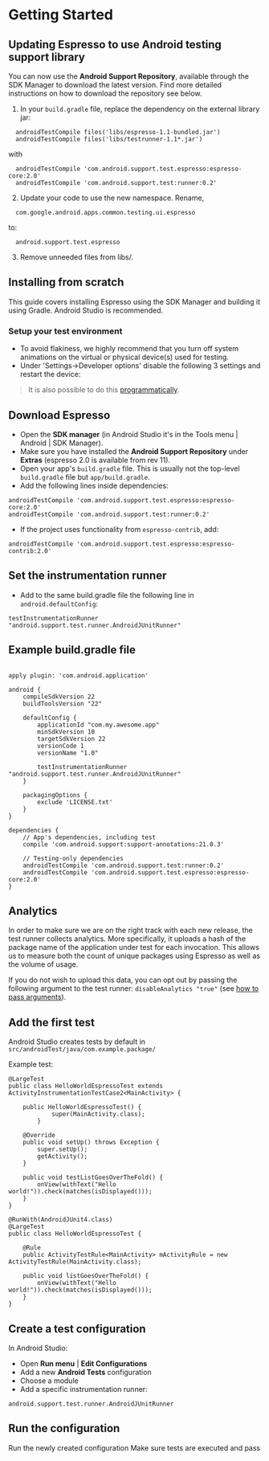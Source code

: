 # Getting Started #

## Updating Espresso to use Android testing support library ##

You can now use the **Android Support Repository**, available through the SDK Manager to download the latest version. Find more detailed instructions on how to download the repository see below.

1. In your `build.gradle` file, replace the dependency on the external library jar:
```
  androidTestCompile files('libs/espresso-1.1-bundled.jar')  
  androidTestCompile files('libs/testrunner-1.1*.jar')
```
with
```
  androidTestCompile 'com.android.support.test.espresso:espresso-core:2.0'
  androidTestCompile 'com.android.support.test:runner:0.2'
```

2. Update your code to use the new namespace. Rename,
```
  com.google.android.apps.common.testing.ui.espresso
```

to:

```
  android.support.test.espresso
```


3. Remove unneeded files from libs/.

## Installing from scratch ##

This guide covers installing Espresso using the SDK Manager and building it using Gradle. Android Studio is recommended.

### Setup your test environment ###

  * To avoid flakiness, we highly recommend that you turn off system animations on the virtual or physical device(s) used for testing.
  * Under 'Settings->Developer options' disable the following 3 settings and restart the device:
> It is also possible to do this [programmatically](https://code.google.com/p/android-test-kit/wiki/DisablingAnimations).

## Download Espresso ##
  * Open the **SDK manager** (in Android Studio it's in the Tools menu | Android | SDK Manager).
  * Make sure you have installed the **Android Support Repository** under **Extras** (espresso 2.0 is available from rev 11).
  * Open your app's `build.gradle` file. This is usually not the top-level `build.gradle` file but `app/build.gradle`.
  * Add the following lines inside dependencies:
```
androidTestCompile 'com.android.support.test.espresso:espresso-core:2.0'
androidTestCompile 'com.android.support.test:runner:0.2'
```
  * If the project uses functionality from `espresso-contrib`, add:
```
androidTestCompile 'com.android.support.test.espresso:espresso-contrib:2.0'
```

## Set the instrumentation runner ##
  * Add to the same build.gradle file the following line in `android.defaultConfig`:
```
testInstrumentationRunner 
"android.support.test.runner.AndroidJUnitRunner"
```

## Example build.gradle file ##
```

apply plugin: 'com.android.application'

android {
    compileSdkVersion 22
    buildToolsVersion "22"

    defaultConfig {
        applicationId "com.my.awesome.app"
        minSdkVersion 10
        targetSdkVersion 22
        versionCode 1
        versionName "1.0"

        testInstrumentationRunner "android.support.test.runner.AndroidJUnitRunner"
    }

    packagingOptions {
        exclude 'LICENSE.txt'
    }
}

dependencies {
    // App's dependencies, including test
    compile 'com.android.support:support-annotations:21.0.3'

    // Testing-only dependencies
    androidTestCompile 'com.android.support.test:runner:0.2'
    androidTestCompile 'com.android.support.test.espresso:espresso-core:2.0'
}

```


## Analytics ##

In order to make sure we are on the right track with each new release, the test runner collects analytics. More specifically, it uploads a hash of the package name of the application under test for each invocation. This allows us to measure both the count of unique packages using Espresso as well as the volume of usage.

If you do not wish to upload this data, you can opt out by passing the following argument to the test runner: `disableAnalytics "true"` (see [how to pass arguments](http://developer.android.com/reference/android/test/InstrumentationTestRunner.html)).

## Add the first test ##

Android Studio creates tests by default in `src/androidTest/java/com.example.package/`

Example test:
```
@LargeTest
public class HelloWorldEspressoTest extends ActivityInstrumentationTestCase2<MainActivity> {

    public HelloWorldEspressoTest() {
            super(MainActivity.class);
        }

    @Override
    public void setUp() throws Exception {
        super.setUp();
        getActivity();
    }

    public void testListGoesOverTheFold() {
        onView(withText("Hello world!")).check(matches(isDisplayed()));
    }
}
```
```
@RunWith(AndroidJUnit4.class)
@LargeTest
public class HelloWorldEspressoTest {

    @Rule
    public ActivityTestRule<MainActivity> mActivityRule = new ActivityTestRule(MainActivity.class);

    public void listGoesOverTheFold() {
        onView(withText("Hello world!")).check(matches(isDisplayed()));
    }
}
```


## Create a test configuration ##
In Android Studio:
  * Open **Run menu** | **Edit Configurations**
  * Add a new **Android Tests** configuration
  * Choose a module
  * Add a specific instrumentation runner:
```
android.support.test.runner.AndroidJUnitRunner
```

## Run the configuration ##

Run the newly created configuration
Make sure tests are executed and pass